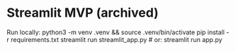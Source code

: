 # Streamlit MVP (archived)

Run locally:
python3 -m venv .venv && source .venv/bin/activate
pip install -r requirements.txt
streamlit run streamlit_app.py  # or: streamlit run app.py
